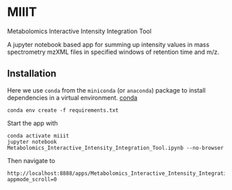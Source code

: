 # MIIIT
Metabolomics Interactive Intensity Integration Tool

A jupyter notebook based app for summing up intensity values in mass spectrometry mzXML files in specified windows of retention time and m/z.

## Installation

Here we use `conda` from the `miniconda` (or `anaconda`) package to install dependencies in a virtual environment.
[conda](https://conda.io/en/latest/miniconda.html)

    conda env create -f requirements.txt

Start the app with

    conda activate miiit
    jupyter notebook Metabolomics_Interactive_Intensity_Integration_Tool.ipynb --no-browser

Then navigate to 

    http://localhost:8888/apps/Metabolomics_Interactive_Intensity_Integration_Tool.ipynb?appmode_scroll=0
